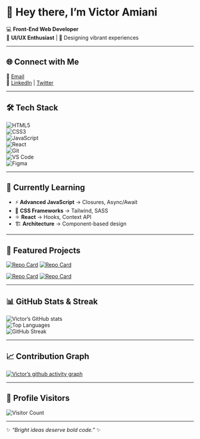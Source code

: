 
# 👋 Hey there, I’m Victor Amiani  

💻 **Front-End Web Developer**  
🎨 **UI/UX Enthusiast** | 🌈 Designing vibrant experiences  

---

## 🌐 Connect with Me
📧 [Email](mailto:victor.amiani.k@gmail.com)  
🔗 [LinkedIn](https://www.linkedin.com/in/victor-amiani-972859229?utm_source=share&utm_campaign=share_via&utm_content=profile&utm_medium=android_app) | [Twitter](https://twitter.com)  

---

## 🛠️ Tech Stack
![HTML5](https://img.shields.io/badge/-HTML5-E34F26?style=flat&logo=html5&logoColor=white)  
![CSS3](https://img.shields.io/badge/-CSS3-1572B6?style=flat&logo=css3&logoColor=white)  
![JavaScript](https://img.shields.io/badge/-JavaScript-F7DF1E?style=flat&logo=javascript&logoColor=black)  
![React](https://img.shields.io/badge/-React-61DAFB?style=flat&logo=react&logoColor=black)  
![Git](https://img.shields.io/badge/-Git-F05032?style=flat&logo=git&logoColor=white)  
![VS Code](https://img.shields.io/badge/-VS%20Code-0078D4?style=flat&logo=visual-studio-code&logoColor=white)  
![Figma](https://img.shields.io/badge/-Figma-F24E1E?style=flat&logo=figma&logoColor=white)  

---

## 📖 Currently Learning
- ⚡ **Advanced JavaScript** → Closures, Async/Await  
- 🎨 **CSS Frameworks** → Tailwind, SASS  
- ⚛️ **React** → Hooks, Context API  
- 🏗️ **Architecture** → Component-based design  

---

## 🚀 Featured Projects
[![Repo Card](https://github-readme-stats.vercel.app/api/pin/?username=vkeyadylongest&repo=portfolio&theme=radical)](https://github.com/vkeyadylongest/portfolio)
[![Repo Card](https://vkeyadylongest.github.io/to-do-list/)](https://github.com/vkeyadylongest/todo-list-app)  

[![Repo Card](https://vkeyadylongest.github.io/Typing-Speed-Test-/)](https://github.com/vkeyadylongest/Typing)
[![Repo Card](https://vkeyadylongest.github.io/calculator/)](https://github.com/vkeyadylongest/calculator-app)  

---

## 📊 GitHub Stats & Streak
![Victor’s GitHub stats](https://github-readme-stats.vercel.app/api?username=vkeyadylongest&show_icons=true&theme=radical)  
![Top Languages](https://github-readme-stats.vercel.app/api/top-langs/?username=vkeyadylongest&layout=compact&theme=radical)  
![GitHub Streak](https://github-readme-streak-stats.herokuapp.com/?user=vkeyadylongest&theme=radical)  

---

## 📈 Contribution Graph
[![Victor’s github activity graph](https://github-readme-activity-graph.vercel.app/graph?username=vkeyadylongest&theme=github-compact)](https://github.com/vkeyadylongest)  

---

## 👀 Profile Visitors
![Visitor Count](https://komarev.com/ghpvc/?username=vkeyadylongest&style=flat-square&color=brightgreen)  

---

✨ *“Bright ideas deserve bold code.”* ✨